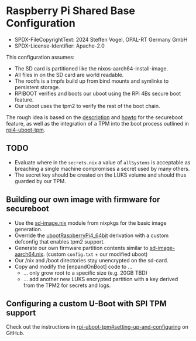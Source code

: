 # Raspberry Pi Shared Base Configuration

- SPDX-FileCopyrightText: 2024 Steffen Vogel, OPAL-RT Germany GmbH
- SPDX-License-Identifier: Apache-2.0

This configuration assumes:
- The SD card is partitioned like the nixos-aarch64-install-image.
- All files in on the SD card are world readable.
- The rootfs is a tmpfs build up from bind mounts and symlinks to persistent storage.
- RPIBOOT verifies and boots our uboot using the RPi 4Bs secure boot feature.
- Our uboot uses the tpm2 to verify the rest of the boot chain.

The rough idea is based on the [description] and [howto] for the secureboot feature,
as well as the integration of a TPM into the boot process outlined in [rpi4-uboot-tpm].

[description]: https://pip.raspberrypi.com/categories/685-whitepapers-app-notes/documents/RP-004651-WP/Raspberry-Pi-4-Boot-Security.pdf
[howto]: https://pip.raspberrypi.com/categories/685-whitepapers-app-notes/documents/RP-003466-WP/Boot-Security-Howto.pdf
[rpi4-uboot-tpm]: https://github.com/joholl/rpi4-uboot-tpm


## TODO

- Evaluate where in the `secrets.nix` a value of `allSystems` is acceptable as breaching a single machine compromises a secret used by many others.
- The secret key should be created on the LUKS volume and should thus guarded by our TPM.


## Building our own image with firmware for secureboot

- Use the [sd-image.nix] module from nixpkgs for the basic image generation.
- Override the [ubootRaspberryPi4_64bit] derivation with a custom defconfig that enables tpm2 support.
- Generate our own firmware partition contents similar to [sd-image-aarch64.nix]. (custom `config.txt` + our modified uboot)
- Our /nix and /boot directories stay unencrypted on the sd-card.
- Copy and modify the [enpandOnBoot] code to ...
  - ... only grow root to a specific size (e.g. 20GB TBD)
  - ... add another new LUKS encrypted partition with a key derived from the TPM2 for secrets and logs.

[expandOnBoot]: https://github.com/NixOS/nixpkgs/blob/b8d6d842d086ba02d79b7bc138b9f09c78864205/nixos/modules/installer/sd-card/sd-image.nix#L258-L283
[sd-image.nix]: https://github.com/NixOS/nixpkgs/blob/master/nixos/modules/installer/sd-card/sd-image.nix
[sd-image-aarch64.nix]: https://github.com/NixOS/nixpkgs/blob/af421ccb0ab04bf1b7b0f8f73ca278e5863f63a4/nixos/modules/installer/sd-card/sd-image-aarch64.nix#L21-L81
[ubootRaspberryPi4_64bit]: https://github.com/NixOS/nixpkgs/blob/b8d6d842d086ba02d79b7bc138b9f09c78864205/pkgs/misc/uboot/default.nix#L474-L478


## Configuring a custom U-Boot with SPI TPM support

Check out the instructions in [rpi-uboot-tpm#setting-up-and-configuring] on GitHub.

[rpi-uboot-tpm#setting-up-and-configuring]: https://github.com/joholl/rpi4-uboot-tpm#setting-up-and-configuring
